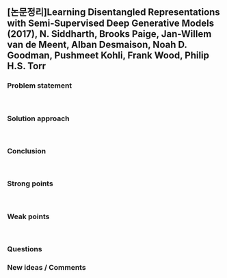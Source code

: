 ## [논문정리]Learning Disentangled Representations with Semi-Supervised Deep Generative Models (2017), N. Siddharth, Brooks Paige, Jan-Willem van de Meent, Alban Desmaison, Noah D. Goodman, Pushmeet Kohli, Frank Wood, Philip H.S. Torr

### Problem statement


<br>

### Solution approach


<br>

### Conclusion

   	  
<br>

### Strong points


<br>

### Weak points


<br>

### Questions


### New ideas / Comments
